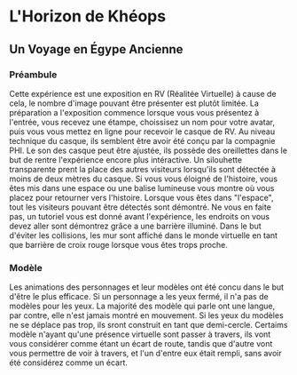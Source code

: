 # L'Horizon de Khéops
## Un Voyage en Égype Ancienne
### Préambule
Cette expérience est une exposition en RV (Réalitée Virtuelle) à cause de cela, le nombre d'image pouvant être présenter est plutôt limitée. La préparation a l'exposition commence lorsque vous vous présentez à l'entrée, vous recevez une étampe, choissisez un nom pour votre avatar, puis vous vous mettez en ligne pour recevoir le casque de RV. Au niveau technique du casque, ils semblent être avoir été conçu par la compagnie PHI. Le son des casque peut être ajustée, ils possède des oreillettes dans le but de rentre l'expérience encore plus intéractive. Un silouhette transparente prent la place des autres visiteurs lorsqu'ils sont détectée à moins de deux mètres du casque. Si vous vous éloigné de l'histoire, vous êtes mis dans une espace ou une balise lumineuse vous montre où vous placez pour retourner vers l'histoire. Lorsque vous êtes dans "l'espace", tout les visiteurs pouvant être détectés sont démontré. Ne vous en faite pas, un tutoriel vous est donné avant l'expérience, les endroits on vous devez aller sont démontrez grâce a une barrière illuminé. Dans le but d'éviter les collisions, les mur sont affiché dans le monde virtuelle en tant que barrière de croix rouge lorsque vous êtes trops proche. 

### Modèle
Les animations des personnages et leur modèles ont été concu dans le but d'être le plus efficace. Si un personnage a les yeux fermé, il n'a pas de modèles pour les yeux. La majorité des modèle qui parle ont une langue, par contre, elle n'est jamais montré en mouvement. Si les yeux du modèles ne se déplace pas trop, ils sront construit en tant que demi-cercle. Certaims modèle n'ayant qu'une présence virtuelle sont passer à travers, ils vont vous considérer comme étant un écart de route, tandis que d'autre vont vous permettre de voir à travers, et l'un d'entre eux était rempli, sans avoir été considérez comme un écart.
